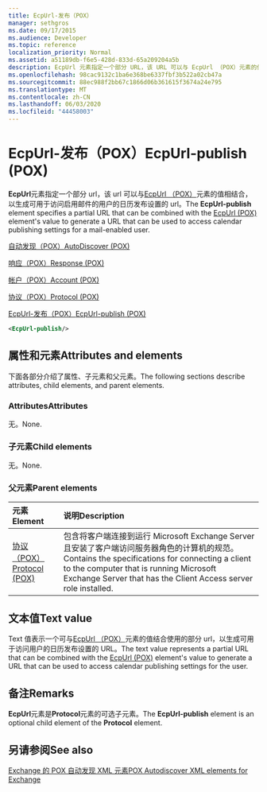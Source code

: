 ```yaml
---
title: EcpUrl-发布（POX）
manager: sethgros
ms.date: 09/17/2015
ms.audience: Developer
ms.topic: reference
localization_priority: Normal
ms.assetid: a51189db-f6e5-428d-833d-65a209204a5b
description: EcpUrl 元素指定一个部分 URL，该 URL 可以与 EcpUrl （POX）元素的值相结合，以生成可用于访问启用邮件的用户的日历发布设置的 URL。
ms.openlocfilehash: 98cac9132c1ba6e368be6337fbf3b522a02cb47a
ms.sourcegitcommit: 88ec988f2bb67c1866d06b361615f3674a24e795
ms.translationtype: MT
ms.contentlocale: zh-CN
ms.lasthandoff: 06/03/2020
ms.locfileid: "44458003"
---
```

# <a name="ecpurl-publish-pox"></a><span data-ttu-id="e32ee-103">EcpUrl-发布（POX）</span><span class="sxs-lookup"><span data-stu-id="e32ee-103">EcpUrl-publish (POX)</span></span>

<span data-ttu-id="e32ee-104">**EcpUrl**元素指定一个部分 url，该 url 可以与[EcpUrl （POX）](ecpurl-pox.md)元素的值相结合，以生成可用于访问启用邮件的用户的日历发布设置的 url。</span><span class="sxs-lookup"><span data-stu-id="e32ee-104">The **EcpUrl-publish** element specifies a partial URL that can be combined with the [EcpUrl (POX)](ecpurl-pox.md) element's value to generate a URL that can be used to access calendar publishing settings for a mail-enabled user.</span></span> 
  
[<span data-ttu-id="e32ee-105">自动发现（POX）</span><span class="sxs-lookup"><span data-stu-id="e32ee-105">AutoDiscover (POX)</span></span>](autodiscover-pox.md)
  
[<span data-ttu-id="e32ee-106">响应（POX）</span><span class="sxs-lookup"><span data-stu-id="e32ee-106">Response (POX)</span></span>](response-pox.md)
  
[<span data-ttu-id="e32ee-107">帐户（POX）</span><span class="sxs-lookup"><span data-stu-id="e32ee-107">Account (POX)</span></span>](account-pox.md)
  
[<span data-ttu-id="e32ee-108">协议（POX）</span><span class="sxs-lookup"><span data-stu-id="e32ee-108">Protocol (POX)</span></span>](protocol-pox.md)
  
[<span data-ttu-id="e32ee-109">EcpUrl-发布（POX）</span><span class="sxs-lookup"><span data-stu-id="e32ee-109">EcpUrl-publish (POX)</span></span>](ecpurl-publish-pox.md)
  
```XML
<EcpUrl-publish/>
```

## <a name="attributes-and-elements"></a><span data-ttu-id="e32ee-110">属性和元素</span><span class="sxs-lookup"><span data-stu-id="e32ee-110">Attributes and elements</span></span>

<span data-ttu-id="e32ee-111">下面各部分介绍了属性、子元素和父元素。</span><span class="sxs-lookup"><span data-stu-id="e32ee-111">The following sections describe attributes, child elements, and parent elements.</span></span>
  
### <a name="attributes"></a><span data-ttu-id="e32ee-112">Attributes</span><span class="sxs-lookup"><span data-stu-id="e32ee-112">Attributes</span></span>

<span data-ttu-id="e32ee-113">无。</span><span class="sxs-lookup"><span data-stu-id="e32ee-113">None.</span></span>
  
### <a name="child-elements"></a><span data-ttu-id="e32ee-114">子元素</span><span class="sxs-lookup"><span data-stu-id="e32ee-114">Child elements</span></span>

<span data-ttu-id="e32ee-115">无。</span><span class="sxs-lookup"><span data-stu-id="e32ee-115">None.</span></span>
  
### <a name="parent-elements"></a><span data-ttu-id="e32ee-116">父元素</span><span class="sxs-lookup"><span data-stu-id="e32ee-116">Parent elements</span></span>

|<span data-ttu-id="e32ee-117">**元素**</span><span class="sxs-lookup"><span data-stu-id="e32ee-117">**Element**</span></span>|<span data-ttu-id="e32ee-118">**说明**</span><span class="sxs-lookup"><span data-stu-id="e32ee-118">**Description**</span></span>|
|:-----|:-----|
|[<span data-ttu-id="e32ee-119">协议（POX）</span><span class="sxs-lookup"><span data-stu-id="e32ee-119">Protocol (POX)</span></span>](protocol-pox.md) <br/> |<span data-ttu-id="e32ee-120">包含将客户端连接到运行 Microsoft Exchange Server 且安装了客户端访问服务器角色的计算机的规范。</span><span class="sxs-lookup"><span data-stu-id="e32ee-120">Contains the specifications for connecting a client to the computer that is running Microsoft Exchange Server that has the Client Access server role installed.</span></span>  <br/> |
   
## <a name="text-value"></a><span data-ttu-id="e32ee-121">文本值</span><span class="sxs-lookup"><span data-stu-id="e32ee-121">Text value</span></span>

<span data-ttu-id="e32ee-122">Text 值表示一个可与[EcpUrl （POX）](ecpurl-pox.md)元素的值结合使用的部分 url，以生成可用于访问用户的日历发布设置的 URL。</span><span class="sxs-lookup"><span data-stu-id="e32ee-122">The text value represents a partial URL that can be combined with the [EcpUrl (POX)](ecpurl-pox.md) element's value to generate a URL that can be used to access calendar publishing settings for the user.</span></span> 
  
## <a name="remarks"></a><span data-ttu-id="e32ee-123">备注</span><span class="sxs-lookup"><span data-stu-id="e32ee-123">Remarks</span></span>

<span data-ttu-id="e32ee-124">**EcpUrl**元素是**Protocol**元素的可选子元素。</span><span class="sxs-lookup"><span data-stu-id="e32ee-124">The **EcpUrl-publish** element is an optional child element of the **Protocol** element.</span></span> 
  
## <a name="see-also"></a><span data-ttu-id="e32ee-125">另请参阅</span><span class="sxs-lookup"><span data-stu-id="e32ee-125">See also</span></span>



[<span data-ttu-id="e32ee-126">Exchange 的 POX 自动发现 XML 元素</span><span class="sxs-lookup"><span data-stu-id="e32ee-126">POX Autodiscover XML elements for Exchange</span></span>](pox-autodiscover-xml-elements-for-exchange.md)

